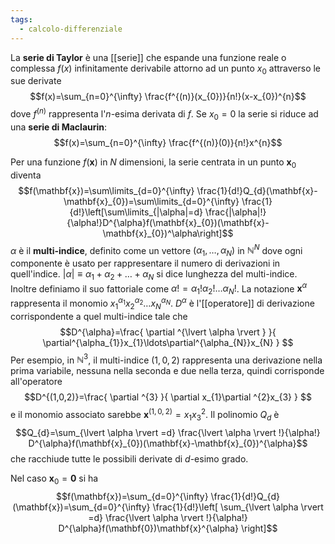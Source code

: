 ```yaml
---
tags:
  - calcolo-differenziale
---
```

La **serie di Taylor** è una [[serie]] che espande una funzione reale o complessa $f(x)$ infinitamente derivabile attorno ad un punto $x_{0}$ attraverso le sue derivate
$$f(x)=\sum_{n=0}^{\infty} \frac{f^{(n)}(x_{0})}{n!}(x-x_{0})^{n}$$
dove $f^{(n)}$ rappresenta l'$n$-esima derivata di $f$. Se $x_{0}=0$ la serie si riduce ad una **serie di Maclaurin**:
$$f(x)=\sum_{n=0}^{\infty} \frac{f^{(n)}(0)}{n!}x^{n}$$

Per una funzione $f(\mathbf{x})$ in $N$ dimensioni, la serie centrata in un punto $\mathbf{x}_{0}$ diventa
$$f(\mathbf{x})=\sum\limits_{d=0}^{\infty} \frac{1}{d!}Q_{d}(\mathbf{x}-\mathbf{x}_{0})=\sum\limits_{d=0}^{\infty} \frac{1}{d!}\left[\sum\limits_{|\alpha|=d} \frac{|\alpha|!}{\alpha!}D^{\alpha}f(\mathbf{x}_{0})(\mathbf{x}-\mathbf{x}_{0})^\alpha\right]$$
$\alpha$ è il **multi-indice**, definito come un vettore $(\alpha_{1},\ldots,\alpha_{N})$ in $\mathbb{N}^{N}$ dove ogni componente è usato per rappresentare il numero di derivazioni in quell'indice. $\lvert \alpha \rvert\equiv\alpha_{1}+\alpha_{2}+\ldots+\alpha_{N}$ si dice lunghezza del multi-indice. Inoltre definiamo il suo fattoriale come $\alpha!=\alpha_{1}!\alpha_{2}!\ldots\alpha_{N}!$. La notazione $\mathbf{x}^{\alpha}$ rappresenta il monomio $x_{1}^{\alpha_{1}}x_{2}^{\alpha_{2}}\ldots x_{N}^{\alpha_{N}}$. $D^{\alpha}$ è l'[[operatore]] di derivazione corrispondente a quel multi-indice tale che
$$D^{\alpha}=\frac{ \partial ^{\lvert \alpha \rvert } }{ \partial^{\alpha_{1}}x_{1}\ldots\partial^{\alpha_{N}}x_{N} } $$
Per esempio, in $\mathbb{N}^{3}$, il multi-indice $(1,0,2)$ rappresenta una derivazione nella prima variabile, nessuna nella seconda e due nella terza, quindi corrisponde all'operatore
$$D^{(1,0,2)}=\frac{ \partial ^{3} }{ \partial x_{1}\partial ^{2}x_{3} } $$
e il monomio associato sarebbe $\mathbf{x}^{(1,0,2)}=x_{1}x_{3}^{2}$. Il polinomio $Q_{d}$ è
$$Q_{d}=\sum_{\lvert \alpha \rvert =d} \frac{\lvert \alpha \rvert !}{\alpha!} D^{\alpha}f(\mathbf{x}_{0})(\mathbf{x}-\mathbf{x}_{0})^{\alpha}$$
che racchiude tutte le possibili derivate di $d$-esimo grado.


Nel caso $\mathbf{x}_{0}=\mathbf{0}$ si ha
$$f(\mathbf{x})=\sum_{d=0}^{\infty} \frac{1}{d!}Q_{d}(\mathbf{x})=\sum_{d=0}^{\infty} \frac{1}{d!}\left[ \sum_{\lvert \alpha \rvert =d} \frac{\lvert \alpha \rvert !}{\alpha!} D^{\alpha}f(\mathbf{0})\mathbf{x}^{\alpha}  \right]$$
